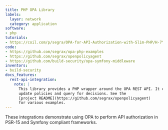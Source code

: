```yaml
---
title: PHP OPA Library
labels:
  layer: network
  category: application
software:
- php
tutorials:
- https://coil.com/p/segra/OPA-for-API-Authorization-with-Slim-PHP/H-7YsQL2m
code:
- https://github.com/segrax/opa-php-examples
- https://github.com/segrax/openpolicyagent
- https://github.com/build-security/opa-symfony-middleware
inventors:
- build-security
docs_features:
  rest-api-integration:
    note: |
      This library provides a PHP wrapper around the OPA REST API. It can
      update policies and query for decisions. See the
      [project README](https://github.com/segrax/openpolicyagent)
      for various examples.
---
```

These integrations demonstrate using OPA to perform API authorization in PSR-15 and Symfony compliant frameworks.
